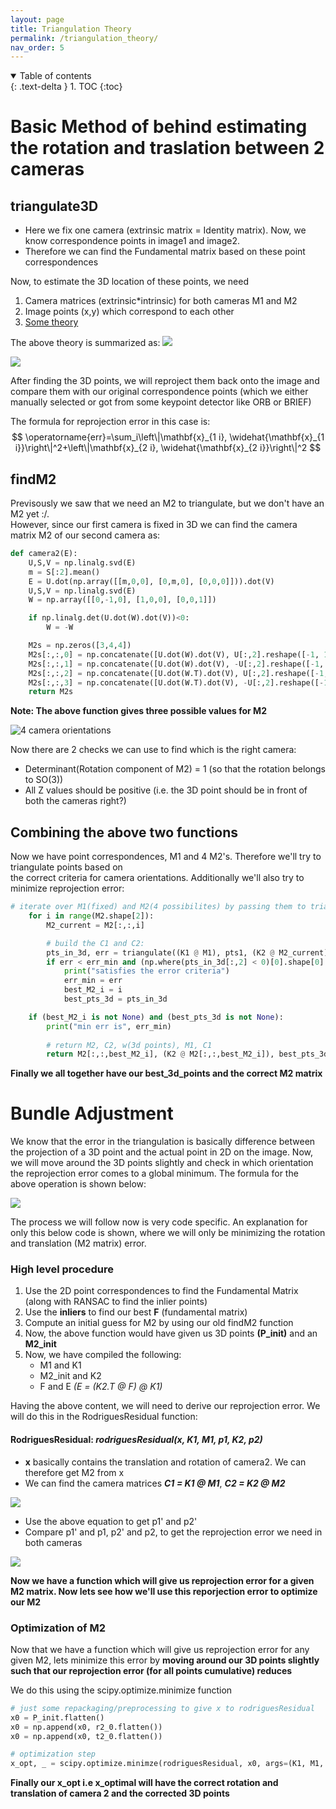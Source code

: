 ```yaml
---
layout: page
title: Triangulation Theory
permalink: /triangulation_theory/
nav_order: 5
---
```


<details open markdown="block">
  <summary>
    Table of contents
  </summary>
  {: .text-delta }
1. TOC
{:toc}
</details>

# Basic Method of behind estimating the rotation and traslation between 2 cameras

## triangulate3D

- Here we fix one camera (extrinsic matrix = Identity matrix). Now, we know correspondence points in image1 and image2.
- Therefore we can find the Fundamental matrix based on these point correspondences

Now, to estimate the 3D location of these points, we need 
1. Camera matrices (extrinsic*intrinsic) for both cameras M1 and M2
2. Image points (x,y) which correspond to each other
3. [Some theory](https://www.dropbox.com/sh/r569lhrgq9z4x7l/AACGDws-F4Krdwagm1F3-tnja?dl=0&preview=L17+-+Camera+Models%2C+Pose+Estimation+and+Triangulation.pdf)

The above theory is summarized as:
![](/images/triangulation_setup.png)

![](/images/triangulation_formula.png)

After finding the 3D points, we will reproject them back onto the image and compare them with our original correspondence points (which we either manually selected or got from some keypoint detector like ORB or BRIEF)

The formula for reprojection error in this case is:
$$
\operatorname{err}=\sum_i\left\|\mathbf{x}_{1 i}, \widehat{\mathbf{x}_{1 i}}\right\|^2+\left\|\mathbf{x}_{2 i}, \widehat{\mathbf{x}_{2 i}}\right\|^2
$$


## findM2
Previsously we saw that we need an M2 to triangulate, but we don't have an M2 yet :/.  \
However, since our first camera is fixed in 3D we can find the camera matrix M2 of our second camera as:

```python
def camera2(E):
    U,S,V = np.linalg.svd(E)
    m = S[:2].mean()
    E = U.dot(np.array([[m,0,0], [0,m,0], [0,0,0]])).dot(V)
    U,S,V = np.linalg.svd(E)
    W = np.array([[0,-1,0], [1,0,0], [0,0,1]])

    if np.linalg.det(U.dot(W).dot(V))<0:
        W = -W

    M2s = np.zeros([3,4,4])
    M2s[:,:,0] = np.concatenate([U.dot(W).dot(V), U[:,2].reshape([-1, 1])/abs(U[:,2]).max()], axis=1)
    M2s[:,:,1] = np.concatenate([U.dot(W).dot(V), -U[:,2].reshape([-1, 1])/abs(U[:,2]).max()], axis=1)
    M2s[:,:,2] = np.concatenate([U.dot(W.T).dot(V), U[:,2].reshape([-1, 1])/abs(U[:,2]).max()], axis=1)
    M2s[:,:,3] = np.concatenate([U.dot(W.T).dot(V), -U[:,2].reshape([-1, 1])/abs(U[:,2]).max()], axis=1)
    return M2s
```

**Note: The above function gives three possible values for M2**

![4 camera orientations](/images/4cameras.jpg)

Now there are 2 checks we can use to find which is the right camera:
- Determinant(Rotation component of M2) = 1 (so that the rotation belongs to SO(3))
- All Z values should be positive (i.e. the 3D point should be in front of both the cameras right?)

## Combining the above two functions

Now we have point correspondences, M1 and 4 M2's. Therefore we'll try to triangulate points based on  \
the correct criteria for camera orientations. Additionally we'll also try to minimize reprojection error:

```python
# iterate over M1(fixed) and M2(4 possibilites) by passing them to triangulate
    for i in range(M2.shape[2]):
        M2_current = M2[:,:,i]

        # build the C1 and C2:
        pts_in_3d, err = triangulate((K1 @ M1), pts1, (K2 @ M2_current), pts2)    
        if err < err_min and (np.where(pts_in_3d[:,2] < 0)[0].shape[0] == 0):
            print("satisfies the error criteria")
            err_min = err
            best_M2_i = i
            best_pts_3d = pts_in_3d

    if (best_M2_i is not None) and (best_pts_3d is not None):
        print("min err is", err_min)
        
        # return M2, C2, w(3d points), M1, C1
        return M2[:,:,best_M2_i], (K2 @ M2[:,:,best_M2_i]), best_pts_3d, M1, (K1 @ M1) # last entry is C1
```

**Finally we all together have our best_3d_points and the correct M2 matrix**

# Bundle Adjustment
We know that the error in the triangulation is basically difference between the projection of a 3D point and the actual point in 2D on the image. Now, we will move around the 3D points slightly and check in which orientation the reprojection error comes to a global minimum.
The formula for the above operation is shown below:

![](/images/Bundle_formula.png)

The process  we will follow now is very code specific. An explanation for only this below code is shown, where we will only be minimizing the rotation and translation (M2 matrix) error.

### High level procedure

1. Use the 2D point correspondences to find the Fundamental Matrix (along with RANSAC to find the inlier points)
2. Use the **inliers** to find our best **F** (fundamental matrix)
3. Compute an initial guess for M2 by using our old findM2 function
4. Now, the above function would have given us 3D points **(P_init)** and an **M2_init**
5. Now, we have compiled the following:
   - M1 and K1
   - M2_init and K2
   - F and E *(E = (K2.T @ F) @ K1)*

Having the above content, we will need to derive our reprojection error. We will do this in the RodriguesResidual function:

#### RodriguesResidual: *rodriguesResidual(x, K1, M1, p1, K2, p2)*

- **x** basically contains the translation and rotation of camera2. We can therefore get M2 from x
- We can find the camera matrices ***C1 = K1 @ M1***, ***C2 = K2 @ M2***

![](/images/generic_projection_eq.png)

- Use the above equation to get p1' and p2'
- Compare p1' and p1, p2' and p2, to get the reprojection error we need in both cameras

![](/images/reproj_error_residuals.png)

**Now we have a function which will give us reprojection error for a given M2 matrix. Now lets see how we'll use this reporjection error to optimize our M2**

### Optimization of M2

Now that we have a function which will give us reprojection error for any given M2, lets minimize this error by **moving around our 3D points slightly such that our reprojection error (for all points cumulative) reduces**

We do this using the scipy.optimize.minimize function

```python
# just some repackaging/preprocessing to give x to rodriguesResidual
x0 = P_init.flatten()
x0 = np.append(x0, r2_0.flatten())
x0 = np.append(x0, t2_0.flatten())

# optimization step
x_opt, _ = scipy.optimize.minimze(rodriguesResidual, x0, args=(K1, M1, p1, K2, p2))
```

**Finally our x_opt i.e x_optimal will have the correct rotation and translation of camera 2 and the corrected 3D points**